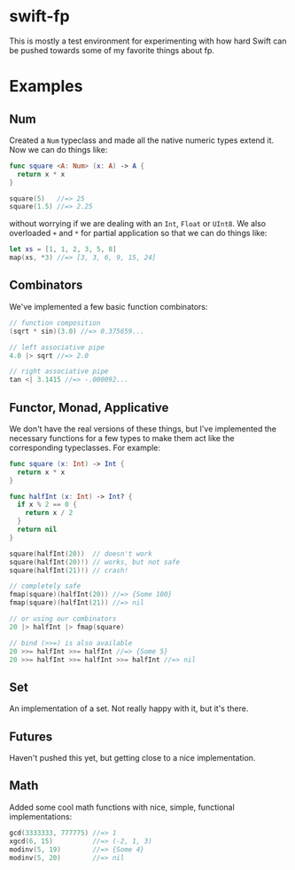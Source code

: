 swift-fp
========

This is mostly a test environment for experimenting with how hard Swift can be pushed towards some of my favorite things about fp.

Examples
========

## Num

Created a `Num` typeclass and made all the native numeric types extend it. Now we can do things like:

```swift
func square <A: Num> (x: A) -> A {
  return x * x
}

square(5)   //=> 25
square(1.5) //=> 2.25
```

without worrying if we are dealing with an `Int`, `Float` or `UInt8`. We also overloaded `+` and `*` for partial application so that we can do things like:

```swift
let xs = [1, 1, 2, 3, 5, 8]
map(xs, *3) //=> [3, 3, 6, 9, 15, 24]
```

## Combinators

We've implemented a few basic function combinators:

```swift
// function composition
(sqrt * sin)(3.0) //=> 0.375659...

// left associative pipe
4.0 |> sqrt //=> 2.0

// right associative pipe
tan <| 3.1415 //=> -.000092...
```

## Functor, Monad, Applicative

We don't have the real versions of these things, but I've implemented the necessary functions for a few types to make them act like the corresponding typeclasses. For example:

```swift
func square (x: Int) -> Int {
  return x * x
}

func halfInt (x: Int) -> Int? {
  if x % 2 == 0 {
    return x / 2
  }
  return nil
}

square(halfInt(20))  // doesn't work
square(halfInt(20)!) // works, but not safe
square(halfInt(21)!) // crash!

// completely safe
fmap(square)(halfInt(20)) //=> {Some 100}
fmap(square)(halfInt(21)) //=> nil

// or using our combinators
20 |> halfInt |> fmap(square)

// bind (>>=) is also available
20 >>= halfInt >>= halfInt //=> {Some 5}
20 >>= halfInt >>= halfInt >>= halfInt //=> nil
```

## Set

An implementation of a set. Not really happy with it, but it's there.

## Futures

Haven't pushed this yet, but getting close to a nice implementation.

## Math

Added some cool math functions with nice, simple, functional implementations:

```swift
gcd(3333333, 777775) //=> 1
xgcd(6, 15)          //=> (-2, 1, 3)
modinv(5, 19)        //=> {Some 4}
modinv(5, 20)        //=> nil
```


